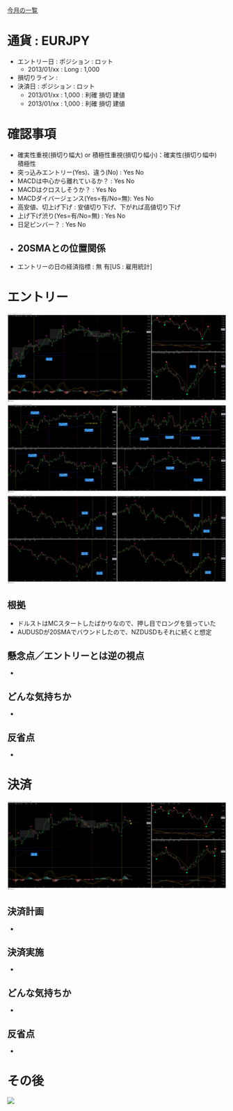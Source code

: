 [今月の一覧](../main.md)

# 通貨 : EURJPY
- エントリー日 : ポジション : ロット
  - 2013/01/xx : Long : 1,000
- 損切りライン : 
- 決済日 : ポジション : ロット
  - 2013/01/xx : 1,000 : 利確 損切 建値
  - 2013/01/xx : 1,000 : 利確 損切 建値

# 確認事項
- 確実性重視(損切り幅大) or 積極性重視(損切り幅小)：確実性(損切り幅中)　積極性
- 突っ込みエントリー(Yes)、違う(No) : Yes No
- MACDは中心から離れているか？      : Yes No
- MACDはクロスしそうか？            : Yes No
- MACDダイバージェンス(Yes=有/No=無): Yes No
- 高安値、切上げ下げ                : 安値切り下げ、下がれば高値切り下げ
- 上げ下げ渋り(Yes=有/No=無)        : Yes No
- 日足ピンバー？                    : Yes No
- 20SMAとの位置関係
  - 
- エントリーの日の経済指標 : 無 有[US : 雇用統計]

# エントリー
![](img/2023-01-11-12-35-02.png)
![](img/2023-01-11-12-36-17.png)
![](img/2023-01-11-12-37-50.png)
## 根拠
- ドルストはMCスタートしたばかりなので、押し目でロングを狙っていた
- AUDUSDが20SMAでバウンドしたので、NZDUSDもそれに続くと想定

## 懸念点／エントリーとは逆の視点
- 

## どんな気持ちか
- 

## 反省点
- 


# 決済
![](img/2023-01-11-23-11-18.png)
## 決済計画
- 

## 決済実施
- 

## どんな気持ちか
- 

## 反省点
- 


# その後
![](./af01.png)

